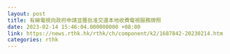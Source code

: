 ```yaml
---
layout: post
title: 有線電視向政府申請並獲批准交還本地收費電視服務牌照
date: 2023-02-14 15:46:04.000000000 +08:00
link: https://news.rthk.hk/rthk/ch/component/k2/1687842-20230214.htm
categories: rthk
---
```



